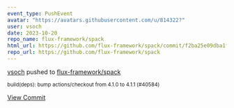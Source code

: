 ```yaml
---
event_type: PushEvent
avatar: "https://avatars.githubusercontent.com/u/814322?"
user: vsoch
date: 2023-10-20
repo_name: flux-framework/spack
html_url: https://github.com/flux-framework/spack/commit/f2ba25e09dba1f0d4eacfa778f281eb549676d1f
repo_url: https://github.com/flux-framework/spack
---
```


<a href='https://github.com/vsoch' target='_blank'>vsoch</a> pushed to <a href='https://github.com/flux-framework/spack' target='_blank'>flux-framework/spack</a>

<small>build(deps): bump actions/checkout from 4.1.0 to 4.1.1 (#40584)</small>

<a href='https://github.com/flux-framework/spack/commit/f2ba25e09dba1f0d4eacfa778f281eb549676d1f' target='_blank'>View Commit</a>